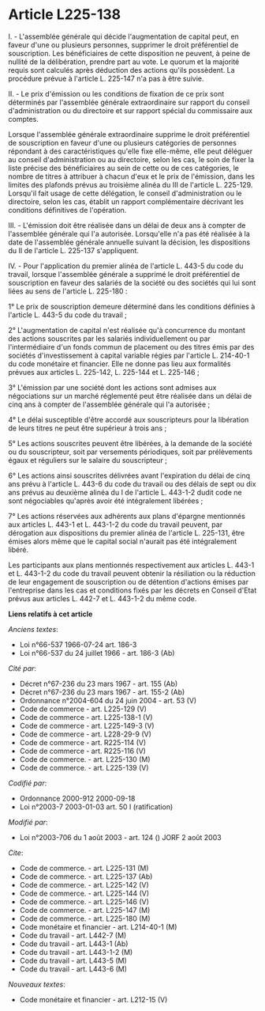 # Article L225-138

I. - L'assemblée générale qui décide l'augmentation de capital peut, en faveur d'une ou plusieurs personnes, supprimer le
droit préférentiel de souscription. Les bénéficiaires de cette disposition ne peuvent, à peine de nullité de la délibération,
prendre part au vote. Le quorum et la majorité requis sont calculés après déduction des actions qu'ils possèdent. La
procédure prévue à l'article L. 225-147 n'a pas à être suivie.

II. - Le prix d'émission ou les conditions de fixation de ce prix sont déterminés par l'assemblée générale extraordinaire sur
rapport du conseil d'administration ou du directoire et sur rapport spécial du commissaire aux comptes.

Lorsque l'assemblée générale extraordinaire supprime le droit préférentiel de souscription en faveur d'une ou plusieurs
catégories de personnes répondant à des caractéristiques qu'elle fixe elle-même, elle peut déléguer au conseil
d'administration ou au directoire, selon les cas, le soin de fixer la liste précise des bénéficiaires au sein de cette ou de
ces catégories, le nombre de titres à attribuer à chacun d'eux et le prix de l'émission, dans les limites des plafonds prévus
au troisième alinéa du III de l'article L. 225-129. Lorsqu'il fait usage de cette délégation, le conseil d'administration ou
le directoire, selon les cas, établit un rapport complémentaire décrivant les conditions définitives de l'opération.

III. - L'émission doit être réalisée dans un délai de deux ans à compter de l'assemblée générale qui l'a autorisée.
Lorsqu'elle n'a pas été réalisée à la date de l'assemblée générale annuelle suivant la décision, les dispositions du II de
l'article L. 225-137 s'appliquent.

IV. - Pour l'application du premier alinéa de l'article L. 443-5 du code du travail, lorsque l'assemblée générale a supprimé
le droit préférentiel de souscription en faveur des salariés de la société ou des sociétés qui lui sont liées au sens de
l'article L. 225-180 :

1° Le prix de souscription demeure déterminé dans les conditions définies à l'article L. 443-5 du code du travail ;

2° L'augmentation de capital n'est réalisée qu'à concurrence du montant des actions souscrites par les salariés
individuellement ou par l'intermédiaire d'un fonds commun de placement ou des titres émis par des sociétés d'investissement à
capital variable régies par l'article L. 214-40-1 du code monétaire et financier. Elle ne donne pas lieu aux formalités
prévues aux articles L. 225-142, L. 225-144 et L. 225-146 ;

3° L'émission par une société dont les actions sont admises aux négociations sur un marché réglementé peut être réalisée dans
un délai de cinq ans à compter de l'assemblée générale qui l'a autorisée ;

4° Le délai susceptible d'être accordé aux souscripteurs pour la libération de leurs titres ne peut être supérieur à trois
ans ;

5° Les actions souscrites peuvent être libérées, à la demande de la société ou du souscripteur, soit par versements
périodiques, soit par prélèvements égaux et réguliers sur le salaire du souscripteur ;

6° Les actions ainsi souscrites délivrées avant l'expiration du délai de cinq ans prévu à l'article L. 443-6 du code du
travail ou des délais de sept ou dix ans prévus au deuxième alinéa du I de l'article L. 443-1-2 dudit code ne sont
négociables qu'après avoir été intégralement libérées ;

7° Les actions réservées aux adhérents aux plans d'épargne mentionnés aux articles L. 443-1 et L. 443-1-2 du code du travail
peuvent, par dérogation aux dispositions du premier alinéa de l'article L. 225-131, être émises alors même que le capital
social n'aurait pas été intégralement libéré.

Les participants aux plans mentionnés respectivement aux articles L. 443-1 et L. 443-1-2 du code du travail peuvent obtenir
la résiliation ou la réduction de leur engagement de souscription ou de détention d'actions émises par l'entreprise dans les
cas et conditions fixés par les décrets en Conseil d'Etat prévus aux articles L. 442-7 et L. 443-1-2 du même code.

**Liens relatifs à cet article**

_Anciens textes_:

  - Loi n°66-537 1966-07-24 art. 186-3
  - Loi n°66-537 du 24 juillet 1966 - art. 186-3 (Ab)

_Cité par_:

  - Décret n°67-236 du 23 mars 1967 - art. 155 (Ab)
  - Décret n°67-236 du 23 mars 1967 - art. 155-2 (Ab)
  - Ordonnance n°2004-604 du 24 juin 2004 - art. 53 (V)
  - Code de commerce - art. L225-129 (V)
  - Code de commerce - art. L225-138-1 (V)
  - Code de commerce - art. L225-149-3 (V)
  - Code de commerce - art. L228-29-9 (V)
  - Code de commerce - art. R225-114 (V)
  - Code de commerce - art. R225-116 (V)
  - Code de commerce. - art. L225-130 (M)
  - Code de commerce. - art. L225-139 (V)

_Codifié par_:

  - Ordonnance 2000-912 2000-09-18
  - Loi n°2003-7 2003-01-03 art. 50 I (ratification)

_Modifié par_:

  - Loi n°2003-706 du 1 août 2003 - art. 124 () JORF 2 août 2003

_Cite_:

  - Code de commerce. - art. L225-131 (M)
  - Code de commerce. - art. L225-137 (Ab)
  - Code de commerce. - art. L225-142 (V)
  - Code de commerce. - art. L225-144 (V)
  - Code de commerce. - art. L225-146 (V)
  - Code de commerce. - art. L225-147 (M)
  - Code de commerce. - art. L225-180 (M)
  - Code monétaire et financier - art. L214-40-1 (M)
  - Code du travail - art. L442-7 (M)
  - Code du travail - art. L443-1 (Ab)
  - Code du travail - art. L443-1-2 (M)
  - Code du travail - art. L443-5 (M)
  - Code du travail - art. L443-6 (M)

_Nouveaux textes_:

  - Code monétaire et financier - art. L212-15 (V)
